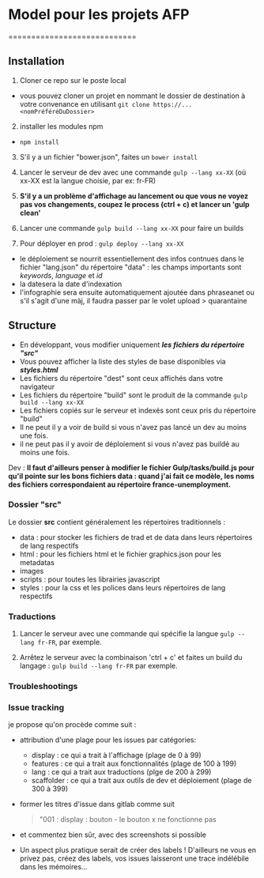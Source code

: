 # Model pour les projets AFP
============================

## Installation

1. Cloner ce repo sur le poste local
  * vous pouvez cloner un projet en nommant le dossier de destination à votre convenance en utilisant ```git clone https://... <nomPréféréDuDossier>```

2. installer les modules npm
  * ```npm install```

3. S'il y a un fichier "bower.json", faites un ```bower install```

4. Lancer le serveur de dev avec une commande ```gulp --lang xx-XX``` (où xx-XX est la langue choisie, par ex: fr-FR)

5. **S'il y a un problème d'affichage au lancement ou que vous ne voyez pas vos changements, coupez le process (ctrl + c) et lancer un 'gulp clean'**

6. Lancer une commande ```gulp build --lang xx-XX``` pour faire un builds

7. Pour déployer en prod : ```gulp deploy --lang xx-XX```
  * le déploiement se nourrit essentiellement des infos contnues dans le fichier "lang.json" du répertoire "data" : les champs importants sont *keywords*, *language* et *id*
  * la datesera la date d'indexation
  * l'infographie sera ensuite automatiquement ajoutée dans phraseanet ou s'il s'agit d'une màj, il faudra passer par le volet upload > quarantaine

## Structure

* En développant, vous modifier uniquement ***les fichiers du répertoire "src"***
* Vous pouvez afficher la liste des styles de base disponibles via ***styles.html***
* Les fichiers du répertoire "dest" sont ceux affichés dans votre navigateur
* Les fichiers du répertoire "build" sont le produit de la commande ```gulp build --lang xx-XX```
* Les fichiers copiés sur le serveur et indexés sont ceux pris du répertoire "build"
* Il ne peut il y a voir de build si vous n'avez pas lancé un dev au moins une fois.
* il ne peut pas il y avoir de déploiement si vous n'avez pas buildé au moins une fois.

Dev : **Il faut d'ailleurs penser à modifier le fichier Gulp/tasks/build.js pour qu'il pointe sur les bons fichiers data : quand j'ai fait ce modèle, les noms des fichiers correspondaient au répertoire france-unemployment.**

### Dossier "src"
Le dossier **src** contient généralement les répertoires traditionnels :
* data : pour stocker les fichiers de trad et de data dans leurs répertoires de lang respectifs
* html : pour les fichiers html et le fichier graphics.json pour les metadatas
* images
* scripts : pour toutes les librairies javascript
* styles : pour la css et les polices dans leurs répertoires de lang respectifs

### Traductions

1. Lancer le serveur avec une commande qui spécifie la langue ```gulp --lang fr-FR```, par exemple.

2. Arrêtez le serveur avec la combinaison 'ctrl + c' et faites un build du langage : ```gulp build --lang fr-FR``` par exemple.

### Troubleshootings

### Issue tracking

je propose qu'on procède comme suit :
* attribution d'une plage pour les issues par catégories:

    - display : ce qui a trait à l'affichage (plage de 0 à 99)
    - features : ce qui a trait aux fonctionnalités (plage de 100 à 199)
    - lang : ce qui a trait aux traductions (plge de 200 à 299)
    - scaffolder : ce qui a trait aux outils de dev et déploiement (plage de 300 à 399)

* former les titres d'issue dans gitlab comme suit
    > "001 : display : bouton - le bouton x ne fonctionne pas

* et commentez bien sûr, avec des screenshots si possible
* Un aspect plus pratique serait de créer des labels ! D'ailleurs ne vous en privez pas, créez des labels, vos issues laisseront une trace indélébile dans les mémoires...

